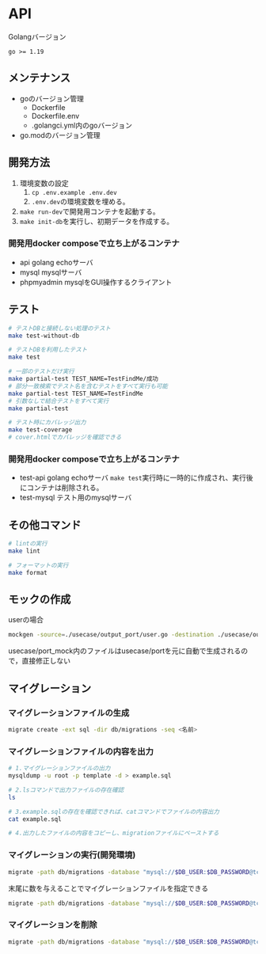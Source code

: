 # API

Golangバージョン
```
go >= 1.19
```

## メンテナンス
- goのバージョン管理
    - Dockerfile
    - Dockerfile.env
    - .golangci.yml内のgoバージョン
- go.modのバージョン管理

## 開発方法
1. 環境変数の設定
    1. `cp .env.example .env.dev`
    2. `.env.dev`の環境変数を埋める。
2. `make run-dev`で開発用コンテナを起動する。
3. `make init-db`を実行し、初期データを作成する。

### 開発用docker composeで立ち上がるコンテナ
- api
  golang echoサーバ
- mysql
  mysqlサーバ
- phpmyadmin
  mysqlをGUI操作するクライアント

## テスト

```sh
# テストDBと接続しない処理のテスト
make test-without-db

# テストDBを利用したテスト
make test

# 一部のテストだけ実行
make partial-test TEST_NAME=TestFindMe/成功
# 部分一致検索でテスト名を含むテストをすべて実行も可能
make partial-test TEST_NAME=TestFindMe
# 引数なしで結合テストをすべて実行
make partial-test

# テスト時にカバレッジ出力
make test-coverage
# cover.htmlでカバレッジを確認できる
```

### 開発用docker composeで立ち上がるコンテナ
- test-api
  golang echoサーバ
  `make test`実行時に一時的に作成され、実行後にコンテナは削除される。
- test-mysql
  テスト用のmysqlサーバ

## その他コマンド
```sh
# lintの実行
make lint

# フォーマットの実行
make format
```

## モックの作成

userの場合

```sh
mockgen -source=./usecase/output_port/user.go -destination ./usecase/output_port_mock/user.go
```

usecase/port_mock内のファイルはusecase/portを元に自動で生成されるので，直接修正しない


## マイグレーション
### マイグレーションファイルの生成

```sh
migrate create -ext sql -dir db/migrations -seq <名前>
```

### マイグレーションファイルの内容を出力

```sh
# 1.マイグレーションファイルの出力
mysqldump -u root -p template -d > example.sql

# 2.lsコマンドで出力ファイルの存在確認
ls

# 3.example.sqlの存在を確認できれば、catコマンドでファイルの内容出力
cat example.sql

# 4.出力したファイルの内容をコピーし、migrationファイルにペーストする
```

### マイグレーションの実行(開発環境)

```sh
migrate -path db/migrations -database "mysql://$DB_USER:$DB_PASSWORD@tcp($DB_HOST:3306)/$DB_NAME?multiStatements=true" up
```

末尾に数を与えることでマイグレーションファイルを指定できる

```sh
migrate -path db/migrations -database "mysql://$DB_USER:$DB_PASSWORD@tcp($DB_HOST:3306)/$DB_NAME?multiStatements=true" up 1
```


### マイグレーションを削除

```sh
migrate -path db/migrations -database "mysql://$DB_USER:$DB_PASSWORD@tcp($DB_HOST:3306)/$DB_NAME?multiStatements=true" down
```
